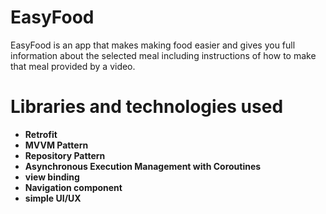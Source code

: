 # EasyFood
EasyFood is an app that makes making food easier and gives you full information about the selected meal including instructions of how to make that meal provided by a video.




# Libraries and technologies used

- **Retrofit** 
- **MVVM Pattern**
- **Repository Pattern** 
- **Asynchronous Execution Management with Coroutines**  
- **view binding**
- **Navigation component**
- **simple UI/UX**




